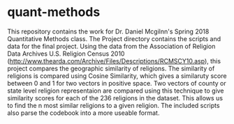 # quant-methods

This repository contains the work for Dr. Daniel Mcgilnn's Spring 2018 Quantitative Methods class. The Project directory contains the scripts and data for the final project. Using the data from the Association of Religion Data Archives U.S. Religion Census 2010 (http://www.thearda.com/Archive/Files/Descriptions/RCMSCY10.asp), this project compares the geographic similarity of religions. The similarity of religions is compared using Cosine Similarity, which gives a similaruty score between 0 and 1 for two vectors in positive space. Two vectors of county or state level religion representaion are compared using this technique to give similarity scores for each of the 236 religions in the dataset. This allows us to find the n most similar religions to a given religion. The included scripts also parse the codebook into a more useable format. 

